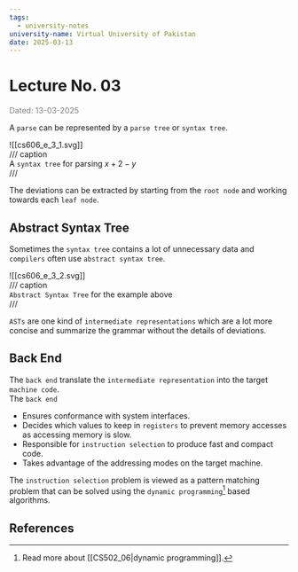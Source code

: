 ```yaml
---
tags:
  - university-notes
university-name: Virtual University of Pakistan
date: 2025-03-13
---
```


# Lecture No. 03

<span style="color: gray;">Dated: 13-03-2025</span>

A `parse` can be represented by a `parse tree` or `syntax tree`.

![[cs606_e_3_1.svg]]  
/// caption  
A `syntax tree` for parsing $x + 2 - y$  
///

The deviations can be extracted by starting from the `root node` and working towards each `leaf node`.

## Abstract Syntax Tree

Sometimes the `syntax tree` contains a lot of unnecessary data and `compilers` often use `abstract syntax tree`.

![[cs606_e_3_2.svg]]  
/// caption  
`Abstract Syntax Tree` for the example above  
///

`ASTs` are one kind of `intermediate representations` which are a lot more concise and summarize the grammar without the details of deviations.

## Back End

The `back end` translate the `intermediate representation` into the target `machine code`.  
The `back end`

- Ensures conformance with system interfaces.
- Decides which values to keep in `registers` to prevent memory accesses as accessing memory is slow.
- Responsible for `instruction selection` to produce fast and compact code.
- Takes advantage of the addressing modes on the target machine.

The `instruction selection` problem is viewed as a pattern matching problem that can be solved using the `dynamic programming`[^1] based algorithms.

## References

[^1]: Read more about [[CS502_06|dynamic programming]].